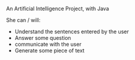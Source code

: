 An Artificial Intelligence Project, with Java

She can / will:
- Understand the sentences entered by the user
- Answer some question
- communicate with the user
- Generate some piece of text
